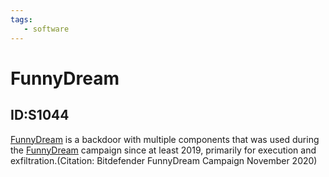 ```yaml
---
tags:
   - software
---
```

# FunnyDream
## ID:S1044
[FunnyDream](/mitre/software/S1044) is a backdoor with multiple components that was used during the [FunnyDream](/mitre/campaigns/C0007) campaign since at least 2019, primarily for execution and exfiltration.(Citation: Bitdefender FunnyDream Campaign November 2020)
